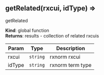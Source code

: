<a name="getRelated"></a>

## getRelated(rxcui, idType) ⇒
getRelated

**Kind**: global function  
**Returns**: results - collection of related rxcuis  

| Param | Type | Description |
| --- | --- | --- |
| rxcui | <code>string</code> | rxnorm rxcui |
| idType | <code>string</code> | rxnorm term type |

